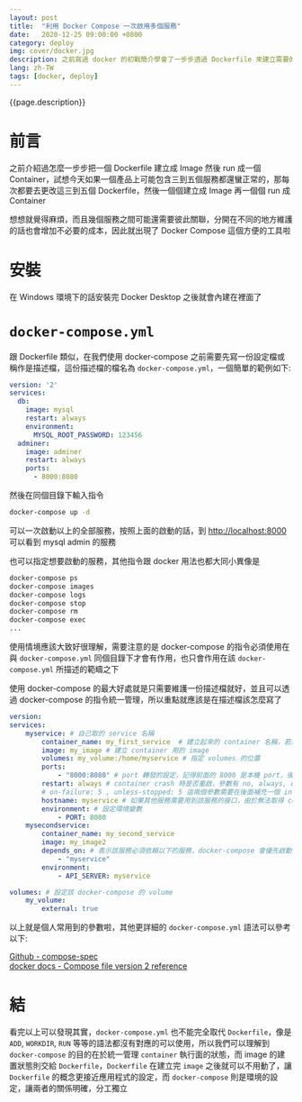 ```yaml
---
layout: post
title:  "利用 Docker Compose 一次啟用多個服務"
date:   2020-12-25 09:00:00 +0800
category: deploy
img: cover/docker.jpg
description: 之前寫過 docker 的初戰簡介學會了一步步透過 Dockerfile 來建立需要的 Image，但每個服務都要寫一份 Dockerfile，每份都要個別維護實在有點麻煩，今天就來看看怎麼利用 docker-compose 來一次維護多個服務吧
lang: zh-TW
tags: [docker, deploy]
---
```


{{page.description}}

# 前言

之前介紹過怎麼一步步把一個 Dockerfile 建立成 Image 然後 run 成一個 Container，試想今天如果一個產品上可能包含三到五個服務都還蠻正常的，那每次都要去更改這三到五個 Dockerfile，然後一個個建立成 Image 再一個個 run 成 Container  

想想就覺得麻煩，而且幾個服務之間可能還需要彼此關聯，分開在不同的地方維護的話也會增加不必要的成本，因此就出現了 Docker Compose 這個方便的工具啦  

# 安裝

在 Windows 環境下的話安裝完 Docker Desktop 之後就會內建在裡面了

# `docker-compose.yml`

跟 Dockerfile 類似，在我們使用 docker-compose 之前需要先寫一份設定檔或稱作是描述檔，這份描述檔的檔名為 `docker-compose.yml`，一個簡單的範例如下:  

```yaml
version: '2'
services:
  db:
    image: mysql
    restart: always
    environment:
      MYSQL_ROOT_PASSWORD: 123456
  adminer:
    image: adminer
    restart: always
    ports:
      - 8000:8080
```

然後在同個目錄下輸入指令  

```bash
docker-compose up -d
```

可以一次啟動以上的全部服務，按照上面的啟動的話，到 [http://localhost:8000](http://localhost:8000) 可以看到 mysql admin 的服務  

也可以指定想要啟動的服務，其他指令跟 docker 用法也都大同小異像是  

```bash
docker-compose ps
docker-compose images
docker-compose logs
docker-compose stop
docker-compose rm
docker-compose exec 
...
```

使用情境應該大致好很理解，需要注意的是 docker-compose 的指令必須使用在與 `docker-compose.yml` 同個目錄下才會有作用，也只會作用在該 `docker-compose.yml` 所描述的範疇之下  

使用 docker-compose 的最大好處就是只需要維護一份描述檔就好，並且可以透過 docker-compose 的指令統一管理，所以重點就應該是在描述檔該怎麼寫了  

```yml
version:
services:
    myservice: # 自己取的 service 名稱
        container_name: my_first_service  # 建立起來的 container 名稱，若沒取會按照 service name 後面加流水號
        image: my_image # 建立 container 用的 image
        volumes: my_volume:/home/myservice # 指定 volumes 的位置 
        ports:
            - "8000:8080" # port 轉發的設定，記得前面的 8000 是本機 port，後面的 8080 是 container 的 port
        restart: always # container crash 時是否重啟，參數有 no, always, on-failure, unless-stopped
        # on-failure: 5 , unless-stopped: 5 這兩個參數需要在後面補充一個 int，表示重啟特定次數
        hostname: myservice # 如果其他服務需要用到該服務的接口，由於無法取得 container 啟動後的 ip 可以藉由 hostname 來達到這個效果
        environment: # 設定環境變數
            - PORT: 8080 
    mysecondservice:
        container_name: my_second_service
        image: my_image2
        depends_on: # 表示該服務必須依賴以下的服務，docker-compose 會優先啟動下面的服務才執行這個 container
            - "myservice"
        environment:
            - API_SERVER: myservice

volumes: # 設定該 docker-compose 的 volume
    my_volume:
        external: true
```

以上就是個人常用到的參數啦，其他更詳細的 `docker-compose.yml` 語法可以參考以下:  

[Github - compose-spec](https://github.com/compose-spec/compose-spec/blob/master/spec.md)  
[docker docs - Compose file version 2 reference](https://docs.docker.com/compose/compose-file/compose-file-v2/)  

# 結

看完以上可以發現其實，`docker-compose.yml` 也不能完全取代 `Dockerfile`，像是 `ADD`, `WORKDIR`, `RUN` 等等的語法都沒有對應的可以使用，所以我們可以理解到 `docker-compose` 的目的在於統一管理 `container` 執行面的狀態，而 image 的建置狀態則交給 `Dockerfile`，`Dockerfile` 在建立完 `image` 之後就可以不用動了，讓 `Dockerfile` 的概念更接近應用程式的設定，而 `docker-compose` 則是環境的設定，讓兩者的關係明確，分工獨立  